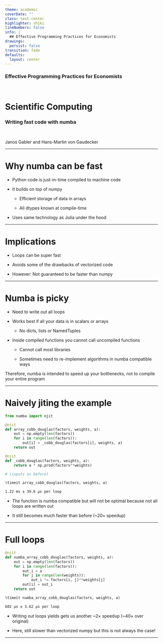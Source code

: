 ```yaml
---
theme: academic
coverDate: ""
class: text-center
highlighter: shiki
lineNumbers: false
info: |
  ## Effective Programming Practices for Economists
drawings:
  persist: false
transition: fade
defaults:
  layout: center
---
```


### Effective Programming Practices for Economists

<br/>

# Scientific Computing

### Writing fast code with numba

<br/>

Janoś Gabler and Hans-Martin von Gaudecker

---

# Why numba can be fast

- Python code is just-in-time compiled to machine code

- It builds on top of numpy

  - Efficient storage of data in arrays

  - All dtypes known at compile-time

- Uses same technology as Julia under the hood

---

# Implications

- Loops can be super fast

- Avoids some of the drawbacks of vectorized code

- However: Not guaranteed to be faster than numpy

---

# Numba is picky

- Need to write out all loops

- Works best if all your data is in scalars or arrays

  - No dicts, lists or NamedTuples

- Inside compiled functions you cannot call uncompiled functions

  - Cannot call most libraries

  - Sometimes need to re-implement algorithms in numba compatible ways

Therefore, numba is intended to speed up your bottlenecks, not to compile your entire
program

---

# Naively jiting the example

<div class="flex gap-4">
<div>

```python
from numba import njit

@njit
def array_cobb_douglas(factors, weights, a):
    out = np.empty(len(factors))
    for i in range(len(factors)):
        out[i] = _cobb_douglas(factors[i], weights, a)
    return out

@njit
def _cobb_douglas(factors, weights, a):
    return a * np.prod(factors**weights)

# (inputs as before)

%timeit array_cobb_douglas(factors, weights, a)
```

```txt
1.22 ms ± 39.6 µs per loop
```

</div>
<div>

- The function is numba compatible but will not be optimal because not all loops are written out

- It still becomes much faster than before (~20× speedup)

</div>
</div>

---

# Full loops

<div class="flex gap-4">
<div>

```python
@njit
def numba_array_cobb_douglas(factors, weights, a):
    out = np.empty(len(factors))
    for i in range(len(factors)):
        out_i = a
        for j in range(len(weights)):
            out_i *= factors[i, j]**weights[j]
        out[i] = out_i
    return out

%timeit numba_array_cobb_douglas(factors, weights, a)
```

```txt
602 µs ± 3.62 µs per loop
```

</div>
<div>

- Writing out loops yields gets us another ~2× speedup (~40× over original)

- Here, still slower than vectorized numpy but this is not always the case!

</div>
</div>

---
